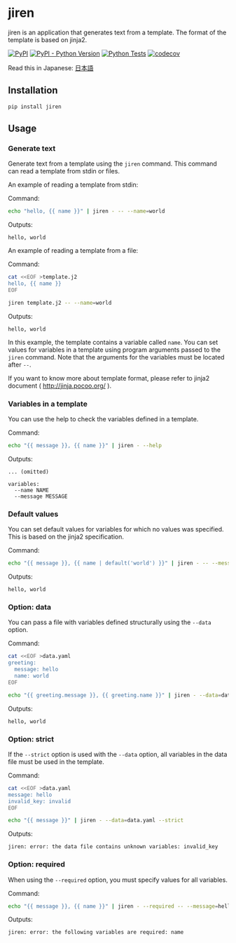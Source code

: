 # jiren

jiren is an application that generates text from a template. The format of the template is based on jinja2.

[![PyPI](https://img.shields.io/pypi/v/jiren)](https://pypi.org/project/jiren/)
[![PyPI - Python Version](https://img.shields.io/pypi/pyversions/jiren)](https://pypi.org/project/jiren/)
[![Python Tests](https://github.com/speg03/jiren/actions/workflows/python-tests.yml/badge.svg)](https://github.com/speg03/jiren/actions/workflows/python-tests.yml)
[![codecov](https://codecov.io/gh/speg03/jiren/branch/main/graph/badge.svg?token=bFdpze6ELR)](https://codecov.io/gh/speg03/jiren)

Read this in Japanese: [日本語](https://github.com/speg03/jiren/blob/main/README.ja.md)

## Installation

```sh
pip install jiren
```

## Usage

### Generate text

Generate text from a template using the `jiren` command. This command can read a template from stdin or files.

An example of reading a template from stdin:

Command:
```sh
echo "hello, {{ name }}" | jiren - -- --name=world
```
Outputs:
```
hello, world
```

An example of reading a template from a file:

Command:
```sh
cat <<EOF >template.j2
hello, {{ name }}
EOF

jiren template.j2 -- --name=world
```
Outputs:
```
hello, world
```

In this example, the template contains a variable called `name`. You can set values for variables in a template using program arguments passed to the `jiren` command. Note that the arguments for the variables must be located after `--`.

If you want to know more about template format, please refer to jinja2 document ( http://jinja.pocoo.org/ ).


### Variables in a template

You can use the help to check the variables defined in a template.

Command:
```sh
echo "{{ message }}, {{ name }}" | jiren - --help
```
Outputs:
```
... (omitted)

variables:
  --name NAME
  --message MESSAGE
```


### Default values

You can set default values for variables for which no values was specified. This is based on the jinja2 specification.

Command:
```sh
echo "{{ message }}, {{ name | default('world') }}" | jiren - -- --message=hello
```
Outputs:
```
hello, world
```


### Option: data

You can pass a file with variables defined structurally using the `--data` option.

Command:
```sh
cat <<EOF >data.yaml
greeting:
  message: hello
  name: world
EOF

echo "{{ greeting.message }}, {{ greeting.name }}" | jiren - --data=data.yaml
```
Outputs:
```
hello, world
```


### Option: strict

If the `--strict` option is used with the `--data` option, all variables in the data file must be used in the template.

Command:
```sh
cat <<EOF >data.yaml
message: hello
invalid_key: invalid
EOF

echo "{{ message }}" | jiren - --data=data.yaml --strict
```
Outputs:
```
jiren: error: the data file contains unknown variables: invalid_key
```


### Option: required

When using the `--required` option, you must specify values for all variables.

Command:
```sh
echo "{{ message }}, {{ name }}" | jiren - --required -- --message=hello
```
Outputs:
```
jiren: error: the following variables are required: name
```
